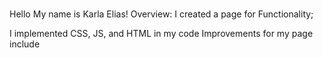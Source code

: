 # 
Hello My name is Karla Elias!
Overview: 
I created a page for 
Functionality;

I implemented CSS, JS, and HTML in my code
Improvements for my page include
